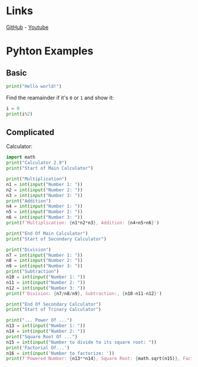 # Links
[GitHub](https://github.com/KivancTok) - [Youtube](https://youtube.com/user/atakanntok)
# Pyhton Examples
## Basic
```py
print("Hello world!")
```

Find the reamainder if it's `0` or `1` and show it:
```py
i = 0
print(i%2)
```
## Complicated
Calculator:
```py
import math
print("Calculator 2.9")
print("Start of Main Calculator")

print("Multiplication")
n1 = int(input("Number 1: "))
n2 = int(input("Number 2: "))
n3 = int(input("Number 3: "))
print("Addition")
n4 = int(input("Number 1: "))
n5 = int(input("Number 2: "))
n6 = int(input("Number 3: "))
print(f'Multiplication: {n1*n2*n3}, Addition: {n4+n5+n6}')

print("End Of Main Calculator")
print("Start of Secondary Calculator")

print("Division")
n7 = int(input("Number 1: "))
n8 = int(input("Number 2: "))
n9 = int(input("Number 3: "))
print("Subtraction")
n10 = int(input("Number 1: "))
n11 = int(input("Number 2: "))
n12 = int(input("Number 3: "))
print(f'Division: {n7/n8/n9}, Subtraction:, {n10-n11-n12}')

print("End Of Secondary Calculator")
print("Start of Trinary Calculator")

print("... Power Of ...")
n13 = int(input("Number 1: "))
n14 = int(input("Number 2: "))
print("Square Root Of ...")
n15 = int(input("Number to divide to its square root: "))
print('Factorial Of...')
n16 = int(input('Number to factorize: '))
print(f'Powered Number: {n13**n14}, Square Root: {math.sqrt(n15)}, Factorial: {math.factorial(n16)})
```
